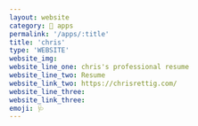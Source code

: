 ```yaml
---
layout: website
category: 🏬 apps
permalink: '/apps/:title'
title: 'chris'
type: 'WEBSITE'
website_img: 
website_line_one: chris's professional resume
website_line_two: Resume
website_link_two: https://chrisrettig.com/
website_line_three:
website_link_three:
emoji: 🩺
---
```


